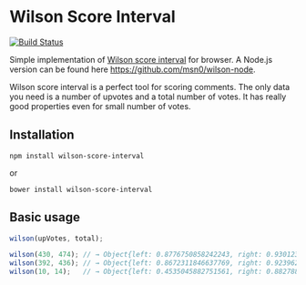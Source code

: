 Wilson Score Interval
=====================

[![Build Status](https://secure.travis-ci.org/msn0/wilson-score-interval.png?branch=master)](http://travis-ci.org/msn0/wilson-score-interval)

Simple implementation of [Wilson score interval](http://en.wikipedia.org/wiki/Binomial_proportion_confidence_interval) for browser. A Node.js version can be found here https://github.com/msn0/wilson-node.

Wilson score interval is a perfect tool for scoring comments. The only data you need is a number of upvotes and a total number of votes. It has really good properties even for small number of votes.

Installation
------------

```
npm install wilson-score-interval
```
or

```
bower install wilson-score-interval
```

Basic usage
-----------

```js
wilson(upVotes, total);

wilson(430, 474); // → Object{left: 0.8776750858242243, right: 0.9301239839930541}
wilson(392, 436); // → Object{left: 0.8672311846637769, right: 0.9239627360567735}
wilson(10, 14);   // → Object{left: 0.4535045882751561, right: 0.882788120898909}
```
